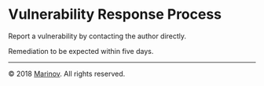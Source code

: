 # Vulnerability Response Process

Report a vulnerability by contacting the author directly.

Remediation to be expected within five days.

---

© 2018 [Marinov](http://marinov.link "Marinov"). All rights reserved.
